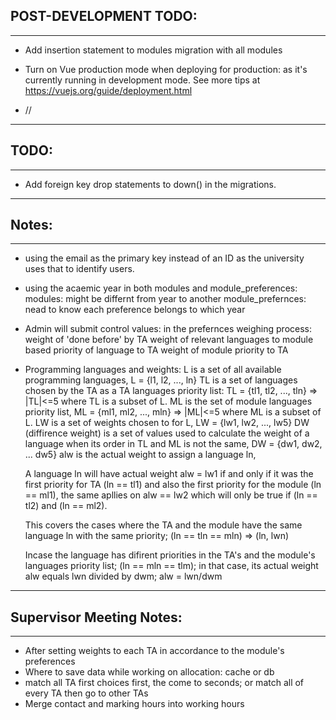 
## POST-DEVELOPMENT TODO:
-----------------
 * Add insertion statement to modules migration with all modules

 * Turn on Vue production mode when deploying for production:
    as it's currently running in development mode.
    See more tips at https://vuejs.org/guide/deployment.html

 * //

****************************

## TODO:
-----------------

 * Add foreign key drop statements to down() in the migrations.

****************************


## Notes:
-----------------
 * using the email as the primary key instead of an ID as the university uses that to identify users.

 * using the acaemic year in both modules and module_preferences:
    modules: might be differnt from year to another
    module_prefernces: nead to know each preference belongs to which year

 * Admin will submit control values:
    in the prefernces weighing process:
        weight of 'done before' by TA
        weight of relevant languages to module based priority of language to TA
        weight of module priority to TA

 * Programming languages and weights:
    L is a set of all available programming languages, L = {l1, l2, ..., ln}
    TL is a set of languages chosen by the TA as a TA languages priority list: TL = {tl1, tl2, ..., tln} => |TL|<=5 where TL is a subset of L.
    ML is the set of module languages priority list, ML = {ml1, ml2, ..., mln} => |ML|<=5 where ML is a subset of L.
    LW is a set of weights chosen to for L, LW = {lw1, lw2, ..., lw5}
    DW (diffirence weight) is a set of values used to calculate the weight of a language when its order in TL and ML is not the same, DW = {dw1, dw2, ... dw5}
    alw is the actual weight to assign a language ln,

    A language ln will have actual weight alw = lw1 if and only if it was the first priority for TA  (ln == tl1) and also the first priority for the module (ln == ml1),
    the same apllies on alw == lw2 which will only be true if (ln == tl2) and (ln == ml2).

    This covers the cases where the TA and the module have the same language ln with the same priority; (ln == tln == mln) => (ln, lwn)

    Incase the language has difirent priorities in the TA's and the module's languages priority list; (ln == mln == tlm); in that case, its actual weight alw equals lwn divided by dwm; alw = lwn/dwm
        



****************************


## Supervisor Meeting Notes:
-----------------
 *  After setting weights to each TA in accordance to the module's preferences
 *  Where to save data while working on allocation: cache or db
 *  match all TA first choices first, the come to seconds; or match all of every TA then go to other TAs
 *  Merge contact and marking hours into working hours
